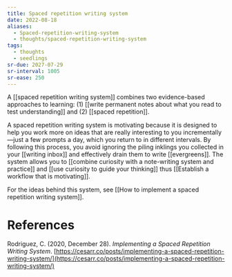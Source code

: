 ```yaml
---
title: Spaced repetition writing system
date: 2022-08-18
aliases:
  - Spaced-repetition-writing-system
  - thoughts/spaced-repetition-writing-system
tags:
  - thoughts
  - seedlings
sr-due: 2027-07-29
sr-interval: 1005
sr-ease: 250
---
```

A [[spaced repetition writing system]] combines two evidence-based approaches to learning: (1) [[write permanent notes about what you read to test understanding]] and (2) [[spaced repetition]].

A spaced repetition writing system is motivating because it is designed to help you work more on ideas that are really interesting to you incrementally—just a few prompts a day, which you return to in different intervals. By following this process, you avoid ignoring the piling inklings you collected in your [[writing inbox]] and effectively drain them to write [[evergreens]]. The system allows you to [[combine curiosity with a note-writing system and practice]] and [[use curiosity to guide your thinking]] thus [[Establish a workflow that is motivating]].

For the ideas behind this system, see [[How to implement a spaced repetition writing system]].

# References

Rodriguez, C. (2020, December 28). *Implementing a Spaced Repetition Writing System*. [https://cesarr.co/posts/implementing-a-spaced-repetition-writing-system/](https://cesarr.co/posts/implementing-a-spaced-repetition-writing-system/)

